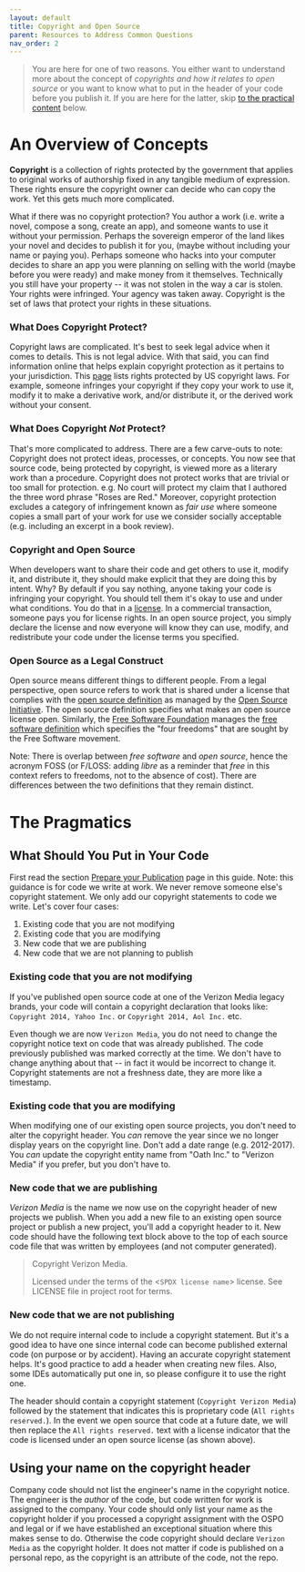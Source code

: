 ```yaml
---
layout: default
title: Copyright and Open Source
parent: Resources to Address Common Questions
nav_order: 2
---
```


> You are here for one of two reasons. You either want to understand more about the concept of _copyrights and how it relates to open source_ or you want to know what to put in the header of your code before you publish it. If you are here for the latter, skip [to the practical content](../copyright.html#what-should-you-put-in-your-code) below.

# An Overview of Concepts

**Copyright** is a collection of rights protected by the government that applies to original works of authorship fixed in any tangible medium of expression. These rights ensure the copyright owner can decide who can copy the work. Yet this gets much more complicated.

What if there was no copyright protection? You author a work (i.e. write a novel, compose a song, create an app), and someone wants to use it without your permission. Perhaps the sovereign emperor of the land likes your novel and decides to publish it for you, (maybe without including your name or paying you). Perhaps someone who hacks into your computer decides to share an app you were planning on selling with the world (maybe before you were ready) and make money from it themselves. Technically you still have your property -- it was not stolen in the way a car is stolen. Your rights were infringed. Your agency was taken away. Copyright is the set of laws that protect your rights in these situations.

### What Does Copyright Protect?

Copyright laws are complicated. It's best to seek legal advice when it comes to details. This is not legal advice. With that said, you can find information online that helps explain copyright protection as it pertains to your jurisdiction. This [page](https://www.law.cornell.edu/uscode/text/17/106) lists rights protected by US copyright laws. For example, someone infringes your copyright if they copy your work to use it, modify it to make a derivative work, and/or distribute it, or the derived work without your consent. 

### What Does Copyright _Not_ Protect?

That's more complicated to address. There are a few carve-outs to note: Copyright does not protect ideas, processes, or concepts. You now see that source code, being protected by copyright, is viewed more as a literary work than a procedure. Copyright does not protect works that are trivial or too small for protection. e.g. No court will protect my claim that I authored the three word phrase "Roses are Red." Moreover, copyright protection excludes a category of infringement known as _fair use_ where someone copies a small part of your work for use we consider socially acceptable (e.g. including an excerpt in a book review). 

### Copyright and Open Source

When developers want to share their code and get others to use it, modify it, and distribute it, they should make explicit that they are doing this by intent. Why? By default if you say nothing, anyone taking your code is infringing your copyright. You should tell them it's okay to use and under what conditions. You do that in a [license](../license.md). In a commercial transaction, someone pays you for license rights. In an open source project, you simply declare the license and now everyone will know they can use, modify, and redistribute your code under the license terms you specified. 

### Open Source as a Legal Construct

Open source means different things to different people. From a legal perspective, open source refers to work that is shared under a license that complies with the [open source definition](https://opensource.org/osd) as managed by the [Open Source Initiative](https://opensource.org/). The open source definition specifies what makes an open source license open. Similarly, the [Free Software Foundation](https://www.fsf.org/) manages the [free software definition](https://www.gnu.org/philosophy/free-sw.html) which specifies the "four freedoms" that are sought by the Free Software movement.  

Note: There is overlap between _free software_ and _open source_, hence the acronym FOSS (or F/LOSS: adding _libre_ as a reminder that _free_ in this context refers to freedoms, not to the absence of cost). There are differences between the two definitions that they remain distinct. 

# The Pragmatics

## What Should You Put in Your Code
First read the section [Prepare your Publication](publishing/prepare.html#add-copyright-license-headers-to-your-code) page in this guide. Note: this guidance is for code we write at work. We never remove someone else's copyright statement. We only add our copyright statements to code we write. Let's cover four cases: 

1. Existing code that you are not modifying
1. Existing code that you are modifying
1. New code that we are publishing
1. New code that we are not planning to publish 

### Existing code that you are not modifying
If you've published open source code at one of the Verizon Media legacy brands, your code will contain a copyright declaration that looks like: `Copyright 2014, Yahoo Inc.` or `Copyright 2014, Aol Inc.` etc.

Even though we are now `Verizon Media`, you do not need to change the copyright notice text on code that was already published. The code previously published was marked correctly at the time. We don't have to change anything about that -- in fact it would be incorrect to change it. Copyright statements are not a freshness date, they are more like a timestamp.

### Existing code that you are modifying
When modifying one of our existing open source projects, you don't need to alter the copyright header. You _can_ remove the year since we no longer display years on the copyright line. Don't add a date range (e.g. 2012-2017). You _can_ update the copyright entity name from "Oath Inc." to "Verizon Media" if you prefer, but you don't have to.

### New code that we are publishing
_Verizon Media_ is the name we now use on the copyright header of new projects we publish. When you add a new file to an existing open source project or publish a new project, you'll add a copyright header to it. New code should have the following text block above to the top of each source code file that was written by employees (and not computer generated).

> Copyright Verizon Media. </p>
> Licensed under the terms of the <`SPDX license name`> license. See LICENSE file in project root for terms.

### New code that we are not publishing
We do not require internal code to include a copyright statement. But it's a good idea to have one since internal code can become published external code (on purpose or by accident). Having an accurate copyright statement helps. It's good practice to add a header when creating new files. Also, some IDEs automatically put one in, so please configure it to use the right one. 

The header should contain a copyright statement (`Copyright Verizon Media`) followed by the statement that indicates this is proprietary code (`All rights reserved.`). In the event we open source that code at a future date, we will then replace the `All rights reserved.` text with a license indicator that the code is licensed under an open source license (as shown above).

## Using your name on the copyright header
Company code should not list the engineer's name in the copyright notice. The engineer is the _author_ of the code, but code written for work is assigned to the company. Your code should only list your name as the copyright holder if you processed a copyright assignment with the OSPO and legal or if we have established an exceptional situation where this makes sense to do. Otherwise the code copyright should declare `Verizon Media` as the copyright holder. It does not matter if code is published on a personal repo, as the copyright is an attribute of the code, not the repo.


